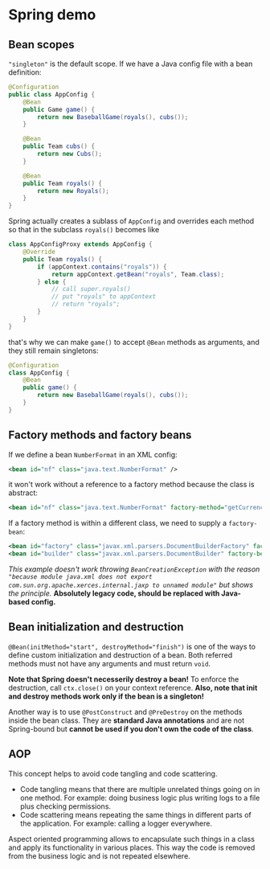 # Spring demo

## Bean scopes

`"singleton"` is the default scope. If we have a Java config file with a bean definition:

```java
@Configuration
public class AppConfig {
    @Bean
    public Game game() {
        return new BaseballGame(royals(), cubs());
    }

    @Bean
    public Team cubs() {
        return new Cubs();
    }

    @Bean
    public Team royals() {
        return new Royals();
    }
}

```

Spring actually creates a sublass of `AppConfig` and overrides each method so that in the subclass `royals()`
becomes like

```java
class AppConfigProxy extends AppConfig {
    @Override
    public Team royals() {
        if (appContext.contains("royals")) {
            return appContext.getBean("royals", Team.class);
        } else {
            // call super.royals()
            // put "royals" to appContext
            // return "royals";
        }
    }
}
```

that's why we can make `game()` to accept `@Bean` methods as arguments, and they still remain singletons:

```java
@Configuration
class AppConfig {
    @Bean
    public game() {
        return new BaseballGame(royals(), cubs());
    }
}
```
## Factory methods and factory beans

If we define a bean `NumberFormat` in an XML config:

```xml
<bean id="nf" class="java.text.NumberFormat" />
```

it won't work without a reference to a factory method because the class is abstract:

```xml
<bean id="nf" class="java.text.NumberFormat" factory-method="getCurrencyInstance" />
```

If a factory method is within a different class, we need to supply a `factory-bean`:

```xml
<bean id="factory" class="javax.xml.parsers.DocumentBuilderFactory" factory-method="newInstance" />
<bean id="builder" class="javax.xml.parsers.DocumentBuilder" factory-bean="factory" factory-method="newDocumentBuilder" />
```
*This example doesn't work throwing `BeanCreationException` with the reason 
`"because module java.xml does not export com.sun.org.apache.xerces.internal.jaxp to unnamed module"` but shows the principle.*
**Absolutely legacy code, should be replaced with Java-based config.**

## Bean initialization and destruction

`@Bean(initMethod="start", destroyMethod="finish")` is one of the ways to define custom initialization and destruction of a bean.
Both referred methods must not have any arguments and must return `void`.

**Note that Spring doesn't necesserily destroy a bean!** To enforce the destruction, call `ctx.close()` on your context reference.
**Also, note that init and destroy methods work only if the bean is a singleton!**

Another way is to use `@PostConstruct` and `@PreDestroy` on the methods inside the bean class. 
They are **standard Java annotations** and are not Spring-bound but **cannot be used if you don't own the code of the class**.

## AOP
This concept helps to avoid code tangling and code scattering. 
- Code tangling means that there are multiple unrelated things going on in one method. 
For example: doing business logic plus writing logs to a file plus checking permissions.
- Code scattering means repeating the same things in different parts of the application. 
For example: calling a logger everywhere.

Aspect oriented programming allows to encapsulate such things in a class and apply its functionality in various places.
This way the code is removed from the business logic and is not repeated elsewhere.
